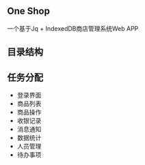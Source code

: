 ## One Shop
一个基于Jq + IndexedDB商店管理系统Web APP

## 目录结构



## 任务分配
+ 登录界面
+ 商品列表
+ 商品操作
+ 收银记录
+ 消息通知
+ 数据统计
+ 人员管理
+ 待办事项